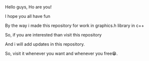 Hello guys, Ho are you!

I hope you all have fun 

By the way i made this repository for work in graphics.h library in c++

So, if you are interested than visit this repository 

And i will add updates in this repository.

So, visit it whenever you want and whenever you free😁.
